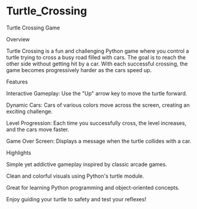 # Turtle_Crossing

Turtle Crossing Game

Overview

Turtle Crossing is a fun and challenging Python game where you control a turtle trying to cross a busy road filled with cars. The goal is to reach the other side without getting hit by a car. With each successful crossing, the game becomes progressively harder as the cars speed up.

Features

Interactive Gameplay: Use the "Up" arrow key to move the turtle forward.

Dynamic Cars: Cars of various colors move across the screen, creating an exciting challenge.

Level Progression: Each time you successfully cross, the level increases, and the cars move faster.

Game Over Screen: Displays a message when the turtle collides with a car.

Highlights

Simple yet addictive gameplay inspired by classic arcade games.

Clean and colorful visuals using Python's turtle module.

Great for learning Python programming and object-oriented concepts.

Enjoy guiding your turtle to safety and test your reflexes!
